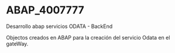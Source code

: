 # ABAP_4007777
Desarrollo abap servicios ODATA - BackEnd

Objectos creados en ABAP para la creación del servicio Odata en el gateWay.
